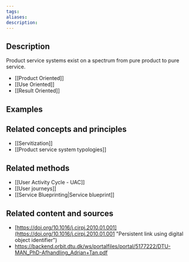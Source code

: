 ```yaml
---
tags: 
aliases: 
description:
---
```


## Description
Product service systems exist on a spectrum from pure product to pure service. 
- [[Product Oriented]]
- [[Use Oriented]]
- [[Result Oriented]]

## Examples 


## Related concepts and principles
- [[Servitization]]
- [[Product service system typologies]]
## Related methods
- [[User Activity Cycle - UAC]]
- [[User journeys]]
- [[Service Blueprinting|Service blueprint]]

## Related content and sources
- [https://doi.org/10.1016/j.cirpj.2010.01.001](https://doi.org/10.1016/j.cirpj.2010.01.001 "Persistent link using digital object identifier")
- https://backend.orbit.dtu.dk/ws/portalfiles/portal/5177222/DTU-MAN_PhD-Afhandling_Adrian+Tan.pdf